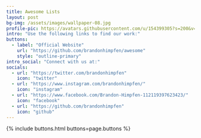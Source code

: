 ```yaml
---	
title: Awesome Lists
layout: post
bg-img: /assets/images/wallpaper-08.jpg
profile-pic: https://avatars.githubusercontent.com/u/154399305?s=200&v=4
intro: "Use the following links to find our work:"
buttons:
  - label: "Official Website"
    url: "https://github.com/brandonhimpfen/awesome"
    style: "outline-primary"
intro_social: "Connect with us at:"
socials:
  - url: "https://twitter.com/brandonhimpfen"
    icon: "twitter"
  - url: "https://www.instagram.com/brandonhimpfen/"
    icon: "instagram"
  - url: "https://www.facebook.com/Brandon-Himpfen-112119397623423/"
    icon: "facebook"
  - url: "https://github.com/brandonhimpfen"
    icon: "github"
---	
```


{% include buttons.html buttons=page.buttons %}
